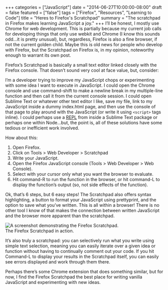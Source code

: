 +++
categories = ["JavaScript"]
date = "2014-06-27T10:00:00-08:00"
draft = false
featured = ["false"]
tags = ["Firefox", "Resources", "Learning to Code"]
title = "Heres to Firefox's Scratchpad"
summary = "The scratchpad in Firefox makes learning JavaScript a joy."
+++
I’ll be honest, I mostly use Chrome for web development. This is partially because my current job calls for developing things that only use webkit and Chrome (I know this sounds odd…it is pretty unusual), but, regardless, Firefox is also a fine browser, if not the current golden child. Maybe this is old news for people who develop with Firefox, but the Scratchpad on Firefox is, in my opinion, noteworthy enough to warrant its own post.

Firefox’s Scratchpad is basically a small text editor linked closely with the Firefox console. That doesn’t sound very cool at face value, but, consider:

I’m a developer trying to improve my JavaScript chops or experimenting with some idea I want to execute in JavaScript. I could open the Chrome console and use command-shift to make a newline break in my multiple-line function and then call it from the current console session. I could open Sublime Text or whatever other text editor I like, save my file, link to my JavaScript inside a dummy index.html page, and then use the console of that page to play around with the JavaScript (or write it using `<script>` tags inline). I could perhaps use a [REPL](http://en.wikipedia.org/wiki/Read%E2%80%93eval%E2%80%93print_loop) from inside a Sublime Text package or perhaps one within Node…but, the point is, all of these solutions have some tedious or inefficient work involved.

How about this:

1. Open Firefox.
2. Click on Tools > Web Developer > Scratchpad
3. Write your JavaScript.
4. Open the Firefox JavaScript console (Tools > Web Developer > Web Console).
5. Select with your cursor only what you want the browser to evaluate.
6. Hit command-R to run the function in the browser, or hit command-L to display the function’s output (so, not side effects of the function).

Ok, that’s 6 steps, but 6 easy steps! The Scratchpad also offers syntax highlighting, a button to format your JavaScript using prettyprint, and the option to save what you’ve written. This is all within a browser! There is no other tool I know of that makes the connection between written JavaScript and the browser more apparent than the scratchpad.

<div class="text-center inline-image-container content-container-expanded">
  <img src="/img/scratchpad-screenshot.png" alt="A screenshot demonstrating the Firefox Scratchpad." class="img-responsive img-center"></img>
  <div class="caption-container">
    <div class="inline-image-caption">The Firefox Scratchpad in action.</div>
  </div>
</div>

It’s also truly a scratchpad: you can selectively run what you  write using simple text selection, meaning you can easily iterate over a given idea or function without having to continually comment out your code. If you hit Command-L to display your results in the Scratchpad itself, you can easily see errors displayed and work through them there.

Perhaps there’s some Chrome extension that does something similar, but for now, I find the Firefox Scratchpad the best place for writing vanilla JavaScript and experimenting with new ideas.
